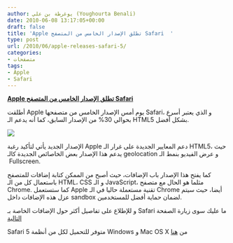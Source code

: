 ```yaml
---
author: يوغرطة بن علي (Youghourta Benali)
date: 2010-06-08 13:17:05+00:00
draft: false
title: 'Apple تطلق الإصدار الخامس من المتصفح Safari  '
type: post
url: /2010/06/apple-releases-safari-5/
categories:
- متصفحات
tags:
- Apple
- Safari
---
```


**[Apple تطلق الإصدار الخامس من المتصفح Safari]( https://www.it-scoop.com/2010/06/apple-releases-safari-5/)**


أطلقت Apple يوم أمس الإصدار الخامس من متصفحها Safari، و الذي يعتبر أسرع بحوالي 30% من الإصدار السابق، كما أنه يدعم الـ HTML5 بشكل أفضل.


[![](https://www.it-scoop.com/wp-content/uploads/2010/06/safari-logo-lg.png)
]( https://www.it-scoop.com/2010/06/apple-releases-safari-5/)


الإصدار الجديد يأتي لتأكيد رغبة Apple دعم المعايير الجديدة على غرار الـ HTML5، حيث يدعم هذا الإصدار بعض الخاصائص الجديدة كالـ geolocation و عرض الفيديو بنمط الـ  Fullscreen.

كما يفتح هذا الإصدار باب الإضافات، حيث أصبح من الممكن كتابة إضافات للمتصفح باستعمال كل من الـ HTML، CSS و الـ JavaScript، مثلما هو الحال مع متصفح Chrome. كما ستستعمل Apple تقنية مستعملة حاليا في الـ Chrome أيضا، حيث سيتم عزل هذه الإضافات داخل sandbox لضمان حماية أفضل للمستخدمين.

و للإطلاع على تفاصيل أكثر حول الإضافات الخاصة بـ Safari ما عليك سوى زيارة الصفحة [التالية](http://developer.apple.com/programs/safari/)

Safari 5 متوفر للتحميل لكل من أنظمة Windows و Mac OS X من [هنا](http://www.apple.com/safari/)
